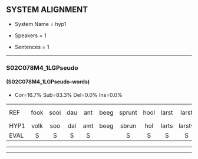 
## SYSTEM ALIGNMENT

- System Name = hyp1

- Speakers = 1

- Sentences = 1

---

### S02C078M4_1LGPseudo

#### (S02C078M4_1LGPseudo-words)

- Cor=16.7%	Sub=83.3%	Del=0.0%	Ins=0.0%

|  |  |  |  |  |  |  |  |  |  |  |  |  |  |  |  |  |  |  |  |  |  |  |  |  |  |  |  |  |  |  |  |  |  |  |  |  |  |  |  |  |  |  |
|:--- |:---:|:---:|:---:|:---:|:---:|:---:|:---:|:---:|:---:|:---:|:---:|:---:|:---:|:---:|:---:|:---:|:---:|:---:|:---:|:---:|:---:|:---:|:---:|:---:|:---:|:---:|:---:|:---:|:---:|:---:|:---:|:---:|:---:|:---:|:---:|:---:|:---:|:---:|:---:|:---:|:---:|:---:|
| REF | fook | sooi | dau | ant | beeg | sprunt | hool | larst | larst | vout*(fout) | zwoei | fam | rachts | vaap | sprieuw | keng | swoers | doer | plirt | jien | blard | guul | hoekt | neeuw | noork | vid | zans | *(leem) | leum | haans | spaai | sjalt | heik | sank | roen | frijk | eem | schard | grek | dron | snaaf | stuid |
| HYP1 | volk | soo | dal | amt | beeg | sbrun | hol | larts | larstv | fat | swo | fan | racht | ap | spreel | king | swoors | twoor | pleert | ggeen | plart | guel | hoekt | neew | noork | vit | sans | leem | leum | hen | spy | sjilt | hek | sank | roen | friijk | één | schart | grek | drogen | naaf | stuit |
| EVAL | S | S | S | S |  | S | S | S | S | S | S | S | S | S | S | S | S | S | S | S | S | S |  | S |  | S | S | S |  | S | S | S | S |  |  | S | S | S |  | S | S | S |
---

---
